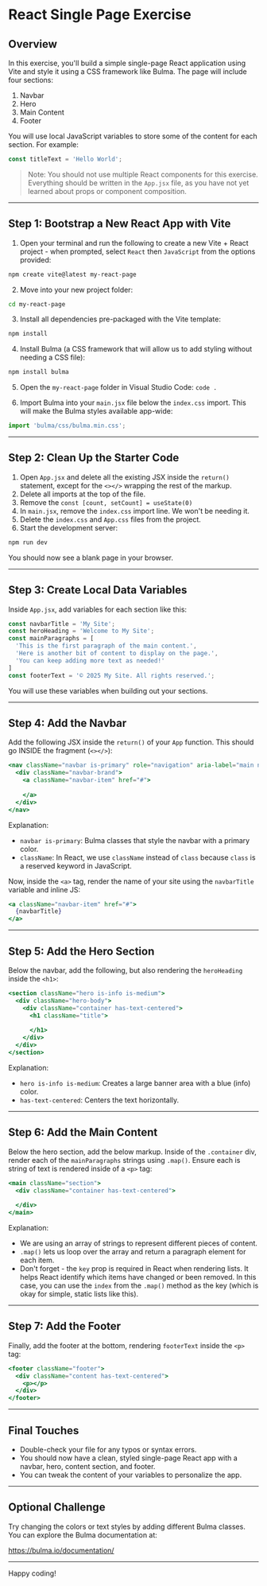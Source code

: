 # React Single Page Exercise

## Overview

In this exercise, you'll build a simple single-page React application using Vite and style it using a CSS framework like Bulma. The page will include four sections:

1. Navbar  
2. Hero  
3. Main Content  
4. Footer  

You will use local JavaScript variables to store some of the content for each section. For example:

```js
const titleText = 'Hello World';
```

> Note: You should not use multiple React components for this exercise. Everything should be written in the `App.jsx` file, as you have not yet learned about props or component composition.

---

## Step 1: Bootstrap a New React App with Vite

1. Open your terminal and run the following to create a new Vite + React project - when prompted, select `React` then `JavaScript` from the options provided:

```bash
npm create vite@latest my-react-page
```

2. Move into your new project folder:

```bash
cd my-react-page
```

3. Install all dependencies pre-packaged with the Vite template:

```bash
npm install
```

4. Install Bulma (a CSS framework that will allow us to add styling without needing a CSS file):

```bash
npm install bulma
```

5. Open the `my-react-page` folder in Visual Studio Code:
`code .`

6. Import Bulma into your `main.jsx` file below the `index.css` import. This will make the Bulma styles available app-wide:

```js
import 'bulma/css/bulma.min.css';
```

---

## Step 2: Clean Up the Starter Code

1. Open `App.jsx` and delete all the existing JSX inside the `return()` statement, except for the `<></>` wrapping the rest of the markup.
2. Delete all imports at the top of the file.
3. Remove the `const [count, setCount] = useState(0)`
4. In `main.jsx`, remove the `index.css` import line. We won't be needing it.
5. Delete the `index.css` and `App.css` files from the project.
6. Start the development server:

```bash
npm run dev
```

You should now see a blank page in your browser.

---

## Step 3: Create Local Data Variables

Inside `App.jsx`, add variables for each section like this:

```js
const navbarTitle = 'My Site';
const heroHeading = 'Welcome to My Site';
const mainParagraphs = [
  'This is the first paragraph of the main content.',
  'Here is another bit of content to display on the page.',
  'You can keep adding more text as needed!'
]
const footerText = '© 2025 My Site. All rights reserved.';
```

You will use these variables when building out your sections.

---

## Step 4: Add the Navbar

Add the following JSX inside the `return()` of your `App` function. This should go INSIDE the fragment (`<></>`):

```jsx
<nav className="navbar is-primary" role="navigation" aria-label="main navigation">
  <div className="navbar-brand">
    <a className="navbar-item" href="#">
      
    </a>
  </div>
</nav>
```

Explanation:

- `navbar is-primary`: Bulma classes that style the navbar with a primary color.
- `className`: In React, we use `className` instead of `class` because `class` is a reserved keyword in JavaScript.


Now, inside the `<a>` tag, render the name of your site using the `navbarTitle` variable and inline JS:
```jsx
<a className="navbar-item" href="#">
  {navbarTitle}
</a>
```

---

## Step 5: Add the Hero Section

Below the navbar, add the following, but also rendering the `heroHeading` inside the `<h1>`:

```jsx
<section className="hero is-info is-medium">
  <div className="hero-body">
    <div className="container has-text-centered">
      <h1 className="title">
        
      </h1>
    </div>
  </div>
</section>
```

Explanation:

- `hero is-info is-medium`: Creates a large banner area with a blue (info) color.
- `has-text-centered`: Centers the text horizontally.

---

## Step 6: Add the Main Content

Below the hero section, add the below markup. Inside of the `.container` div, render each of the `mainParagraphs` strings using `.map()`. Ensure each is string of text is rendered inside of a `<p>` tag:

```jsx
<main className="section">
  <div className="container has-text-centered">
    
  </div>
</main>
```

Explanation:

- We are using an array of strings to represent different pieces of content.
- `.map()` lets us loop over the array and return a paragraph element for each item.
- Don't forget - the `key` prop is required in React when rendering lists. It helps React identify which items have changed or been removed. In this case, you can use the `index` from the `.map()` method as the key (which is okay for simple, static lists like this).


---

## Step 7: Add the Footer

Finally, add the footer at the bottom, rendering `footerText` inside the `<p>` tag:

```jsx
<footer className="footer">
  <div className="content has-text-centered">
    <p></p>
  </div>
</footer>
```

---

## Final Touches

- Double-check your file for any typos or syntax errors.
- You should now have a clean, styled single-page React app with a navbar, hero, content section, and footer.
- You can tweak the content of your variables to personalize the app.

---

## Optional Challenge

Try changing the colors or text styles by adding different Bulma classes. You can explore the Bulma documentation at:

https://bulma.io/documentation/

---

Happy coding!